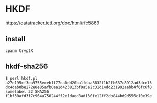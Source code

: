 # HKDF

https://datatracker.ietf.org/doc/html/rfc5869

## install

    cpanm CryptX

## hkdf-sha256

    $ perl hkdf.pl a27e195cf3ea9755eceb1f77ca0dd20ba1fdaa8832f1b2fb637c8912ad3dce13 dc4dab0be272e8e85afb0aa1d423813bf9a5a2c31d14dd231992aabb4f6fc6f0 somelabel 32 SHA256
    f1bf30afd3f7c964a750244ff2e1daed8ad130fe12ff2cb844bd9d556c10e39e

